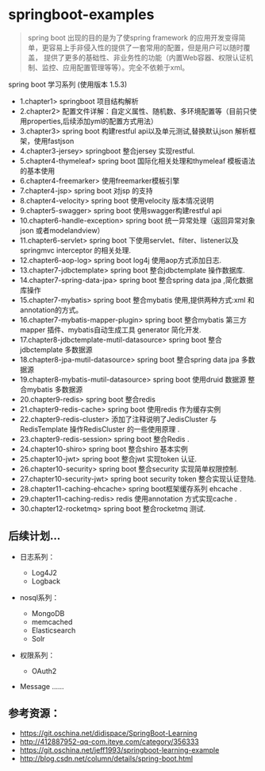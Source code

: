 # springboot-examples
> spring boot 出现的目的是为了使spring  framework 的应用开发变得简单，更容易上手非侵入性的提供了一套常用的配置，但是用户可以随时覆盖，
  提供了更多的基础性、非业务性的功能（内置Web容器、权限认证机制、监控、应用配置管理等等）。完全不依赖于xml。 

spring boot 学习系列 (使用版本 1.5.3)

* 1.chapter1> springboot 项目结构解析 
* 2.chapter2> 配置文件详解：自定义属性、随机数、多环境配置等（目前只使用properties,后续添加yml的配置方式用法）
* 3.chapter3> spring boot 构建restful api以及单元测试,替换默认json 解析框架，使用fastjson
* 4.chapter3-jersey> springboot 整合jersey 实现restful. 
* 5.chapter4-thymeleaf> spring boot 国际化相关处理和thymeleaf 模板语法的基本使用 
* 6.chapter4-freemarker> 使用freemarker模板引擎 
* 7.chapter4-jsp> spring boot 对jsp 的支持 
* 8.chapter4-velocity> spring boot 使用velocity 版本情况说明 
* 9.chapter5-swagger> spring boot 使用swagger构建restful api 
* 10.chapter6-handle-exception> spring boot 统一异常处理（返回异常对象json 或者modelandview） 
* 11.chapter6-servlet> spring boot 下使用servlet、filter、listener以及springmvc interceptor 的相关处理.
* 12.chapter6-aop-log> spring boot log4j 使用aop方式添加日志.
* 13.chapter7-jdbctemplate> spring boot 整合jdbctemplate 操作数据库. 
* 14.chapter7-spring-data-jpa> spring boot 整合spring data jpa ,简化数据库操作 
* 15.chapter7-mybatis> spring boot 整合mybatis 使用,提供两种方式:xml 和annotation的方式。 
* 16.chapter7-mybatis-mapper-plugin> spring boot 整合mybatis 第三方mapper 插件、mybatis自动生成工具 generator 简化开发. 
* 17.chapter8-jdbctemplate-mutil-datasource> spring boot 整合jdbctemplate 多数据源 
* 18.chapter8-jpa-mutil-datasource> spring boot 整合spring data jpa 多数据源 
* 19.chapter8-mybatis-mutil-datasource> spring boot 使用druid 数据源 整合mybatis 多数据源 
* 20.chapter9-redis> spring boot 整合redis 
* 21.chapter9-redis-cache> spring boot 使用redis 作为缓存实例 
* 22.chapter9-redis-cluster> 添加了注释说明了JedisCluster 与RedisTemplate 操作RedisCluster 的一些使用原理 .
* 23.chapter9-redis-session> spring boot 整合Redis .
* 24.chapter10-shiro> spring boot 整合shiro 基本实例
* 25.chapter10-jwt> spring boot 整合jwt 实现token 认证.	
* 26.chapter10-security> spring boot 整合security 实现简单权限控制.	
* 27.chapter10-security-jwt> spring boot security token 整合实现认证登陆.
* 28.chapter11-caching-ehcache> spring boot框架缓存系列 ehcache .
* 29.chapter11-caching-redis> redis 使用annotation 方式实现cache .
* 30.chapter12-rocketmq> spring boot 整合rocketmq 测试.	

## 后续计划...
* 日志系列：
     *  Log4J2
     *  Logback  
* nosql系列：
     *  MongoDB
     *  memcached
     *  Elasticsearch
     *  Solr
* 权限系列：
     *  OAuth2

* Message ......     

## 参考资源：
* https://git.oschina.net/didispace/SpringBoot-Learning
* http://412887952-qq-com.iteye.com/category/356333
* https://git.oschina.net/jeff1993/springboot-learning-example
* http://blog.csdn.net/column/details/spring-boot.html


